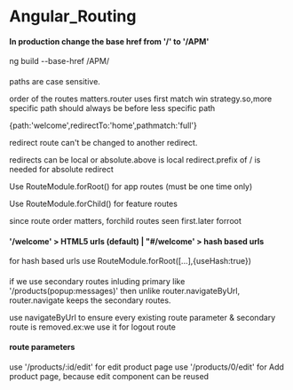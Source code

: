 # Angular_Routing

#### In production change the base href from '/' to '/APM'

ng build --base-href /APM/

####

paths are case sensitive.

order of the routes matters.router uses first match win strategy.so,more specific path should always be before less specific path

{path:'welcome',redirectTo:'home',pathmatch:'full'}

redirect route can't be changed to another redirect.

redirects can be local or absolute.above is local redirect.prefix of / is needed for absolute redirect

Use RouteModule.forRoot() for app routes (must be one time only)

Use RouteModule.forChild() for feature routes

since route order matters, forchild routes seen first.later forroot

#### '/welcome' > HTML5 urls (default) | "#/welcome' > hash based urls

for hash based urls use RouteModule.forRoot([...],{useHash:true})

####

if we use secondary routes inluding primary like '/products(popup:messages)' then unlike router.navigateByUrl, router.navigate keeps the secondary routes.

use navigateByUrl to ensure every existing route parameter & secondary route is removed.ex:we use it for logout route

#### route parameters

use '/products/:id/edit' for edit product page
use '/products/0/edit' for Add product page, because edit component can be reused
